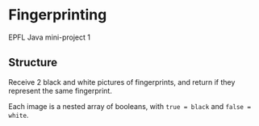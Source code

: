 # Fingerprinting

EPFL Java mini-project 1

## Structure

Receive 2 black and white pictures of fingerprints, and return if they represent
the same fingerprint.

Each image is a nested array of booleans, with `true = black` and `false =
white`.

